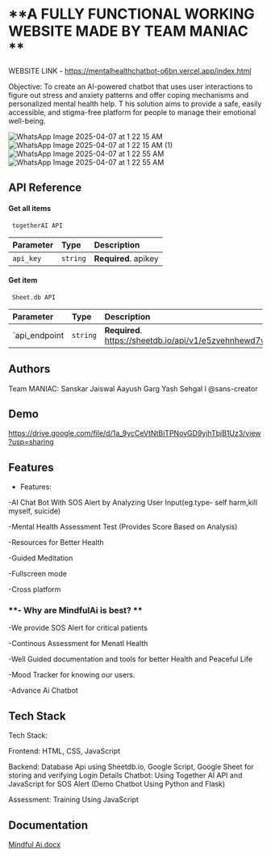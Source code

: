 <h1>**A FULLY FUNCTIONAL WORKING WEBSITE MADE BY TEAM MANIAC
**</h1>

WEBSITE LINK - https://mentalhealthchatbot-o6bn.vercel.app/index.html



Objective:
To create an AI-powered chatbot that uses user
interactions to figure out stress and anxiety patterns
and offer coping mechanisms and personalized mental
health help. T his solution aims to provide a safe, easily
accessible, and stigma-free platform for people to
manage their emotional well-being.

![WhatsApp Image 2025-04-07 at 1 22 15 AM](https://github.com/user-attachments/assets/902d7b7d-9f48-4072-8fb9-4588c0dfce6b)
![WhatsApp Image 2025-04-07 at 1 22 15 AM (1)](https://github.com/user-attachments/assets/8391e6d4-a7d4-46da-9121-c1deae12e2ee)
![WhatsApp Image 2025-04-07 at 1 22 55 AM](https://github.com/user-attachments/assets/90a00a36-a9c8-4918-b848-778151a2f0a9)
![WhatsApp Image 2025-04-07 at 1 22 55 AM](https://github.com/user-attachments/assets/d15799fb-3594-40a4-8f6d-5c829e8c6bd8)


## API Reference

#### Get all items

```http
 togetherAI API
```

| Parameter | Type     | Description                |
| :-------- | :------- | :------------------------- |
| `api_key` | `string` | **Required**. apikey |

#### Get item

```http
 Sheet.db API
```

| Parameter | Type     | Description                       |
| :-------- | :------- | :-------------------------------- |
| `api_endpoint      | `string` | **Required**. https://sheetdb.io/api/v1/e5zvehnhewd7y|





## Authors
Team MANIAC:
Sanskar Jaiswal
Aayush Garg
Yash Sehgal
l
@sans-creator

## Demo


https://drive.google.com/file/d/1a_9ycCeVtNtBiTPNovGD9yjhTbjB1Uz3/view?usp=sharing




## Features

- Features:

-AI Chat Bot With SOS Alert by Analyzing User Input(eg.type- self harm,kill myself, suicide)

-Mental Health Assessment Test (Provides Score   Based on Analysis)

-Resources for Better Health

-Guided Meditation

-Fullscreen mode

-Cross platform

<h3> **- Why are MindfulAi is best?
** </h3>

-We provide SOS Alert for critical patients

-Continous Assessment for Menatl Health

-Well Guided documentation and tools for better Health and Peaceful Life

-Mood Tracker for knowing our users.

-Advance Ai  Chatbot 



## Tech Stack

Tech Stack:

Frontend: HTML, CSS, JavaScript

Backend:
   Database Api using Sheetdb.io, Google Script, Google Sheet for storing and verifying Login Details
   Chatbot: Using Together AI API and JavaScript for SOS Alert (Demo Chatbot Using Python and Flask)

Assessment: Training Using JavaScript
## Documentation
[Mindful Ai.docx](https://github.com/user-attachments/files/19619066/Mindful.Ai.docx)

